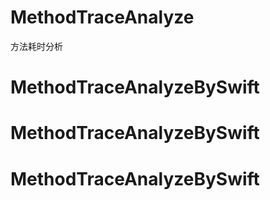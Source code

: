 # MethodTraceAnalyze
方法耗时分析

# MethodTraceAnalyzeBySwift
# MethodTraceAnalyzeBySwift
# MethodTraceAnalyzeBySwift
